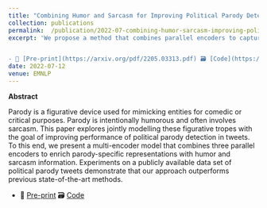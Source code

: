 ```yaml
---
title: "Combining Humor and Sarcasm for Improving Political Parody Detection"
collection: publications
permalink:  /publication/2022-07-combining-humor-sarcasm-improving-political-parody-detection
excerpt: 'We propose a method that combines parallel encoders to capture parody, humor, and sarcasm-specific representations from input sequences, which outperforms previous state-of-the-art models for parody detection.


- 📜 [Pre-print](https://arxiv.org/pdf/2205.03313.pdf) 🗃️ [Code](https://github.com/iamoscar1/Multi_Encoder_Model_for_Political_Parody_Prediction) '
date: 2022-07-12
venue: EMNLP
---
```


**Abstract**

Parody is a figurative device used for mimicking entities for comedic or critical purposes. Parody is intentionally humorous and often involves sarcasm. This paper explores jointly modelling these figurative tropes with the goal of improving performance of political parody detection in tweets. To this end, we present a multi-encoder model that combines three parallel encoders to enrich parody-specific representations with humor and sarcasm information. Experiments on a publicly available data set of political parody tweets demonstrate that our approach outperforms previous state-of-the-art methods.


- 📜 [Pre-print](https://arxiv.org/pdf/2205.03313.pdf) 🗃️ [Code](https://github.com/iamoscar1/Multi_Encoder_Model_for_Political_Parody_Prediction)
